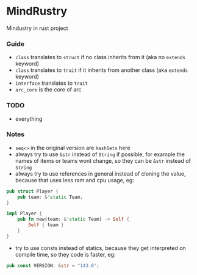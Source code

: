 # MindRustry
Mindustry in rust project


### Guide
- `class` translates to `struct` if no class inherits from it (aka no `extends` keyword)
- `class` translates to `trait` if it inherits from another class (aka `extends` keyword)
- `interface` translates to `trait`
- `arc_core` is the core of arc

### TODO
- everything

### Notes
- `seq<>` in the original version are `HashSets` here
- always try to use `&str` instead of `String` if possible, for example the names of items or teams wont change, so they can be `&str` instead of `String`
- always try to use references in general instead of cloning the value, because that uses less ram and cpu usage, eg: 
```rust
pub struct Player {
    pub team: &'static Team,
}

impl Player {
    pub fn new(team: &'static Team) -> Self {
        Self { team }
    }
}
```
- try to use consts instead of statics, because they get interpreted on compile time, so they code is faster, eg:
```rust
pub const VERSION: &str = "143.0";
```
